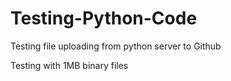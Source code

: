 # Testing-Python-Code

Testing file uploading from python server to Github

Testing with 1MB binary files
